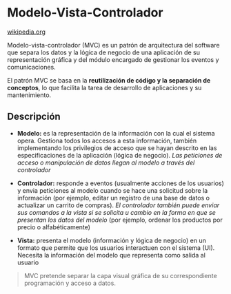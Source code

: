 
# Modelo-Vista-Controlador #

[wikipedia.org](https://es.wikipedia.org/wiki/Modelo%E2%80%93vista%E2%80%93controlador)

Modelo-vista-controlador (MVC) es un patrón de arquitectura del software que separa los datos y la lógica de negocio de una aplicación de su representación gráfica y del módulo encargado de gestionar los eventos y comunicaciones.

El patrón MVC se basa en la **reutilización de código y la separación de conceptos**, lo que facilita la tarea de desarrollo de aplicaciones y su mantenimiento.

## Descripción ##

- **Modelo:** es la representación de la información con la cual el sistema opera. Gestiona todos los accesos a esta información, también implementando los privilegios de acceso que se hayan descrito en las especificaciones de la aplicación (lógica de negocio). *Las peticiones de acceso o manipulación de datos llegan al modelo a través del controlador*

- **Controlador:** responde a eventos (usualmente acciones de los usuarios) y envia peticiones al modelo cuando se hace una solicitud sobre la información (por ejemplo, editar un registro de una base de datos o actualizar un carrito de compras). *El controlador también puede enviar sus comandos a la vista si se solicita u cambio en la forma en que se presentan los datos del modelo* (por ejemplo, ordenar los productos por precio o alfabéticamente)

- **Vista:** presenta el modelo (información y lógica de negocio) en un formato que permite que los usuarios interactuen con el sistema (UI). Necesita la información del modelo que representa como salida al usuario

> MVC pretende separar la capa visual gráfica de su correspondiente programación y acceso a datos.
